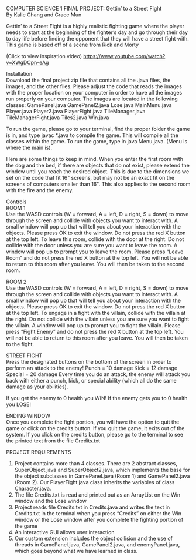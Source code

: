 COMPUTER SCIENCE 1 FINAL PROJECT: Gettin’ to a Street Fight
<br>
By Kalie Chang and Grace Mun

Gettin’ to a Street Fight is a highly realistic fighting game where the player needs to start at the beginning of the fighter’s day and go through their day to day life before finding the opponent that they will have a street fight with. This game is based off of a scene from Rick and Morty 

(Click to view inspiration video)
https://www.youtube.com/watch?v=XWgDCpn-eAg

Installation 
<br>
Download the final project zip file that contains all the .java files, the images, and the other files. Please adjust the code that reads the images with the proper location on your computer in order to have all the images run properly on your computer. The images are located in the following classes:
GamePanel.java
GamePanel2.java
Lose.java
MainMenu.java
Player.java
Player2.java
PlayerFight.java
TileManager.java
TileManagerFight.java
Tiles2.java
Win.java

To run the game, please go to your terminal, find the proper folder the game is in, and type javac *.java to compile the game. This will compile all the classes within the game. To run the game, type in java Menu.java. (Menu is where the main is).

Here are some things to keep in mind. When you enter the first room with the dog and the bed, if there are objects that do not exist, please extend the window until you reach the desired object. This is due to the dimensions we set on the code that fit 16" screens, but may not be an exact fit on the screens of computers smaller than 16". This also applies to the second room with the fire and the enemy.
 
Controls
<br>
ROOM 1
<br>
Use the WASD controls (W = forward, A = left, D = right, S = down) to move through the screen and collide with objects you want to interact with. A small window will pop up that will tell you about your interaction with the objects. Please press OK to exit the window. Do not press the red X button at the top left. To leave this room, collide with the door at the right. Do not collide with the door unless you are sure you want to leave the room. A window will pop up to prompt you to leave the room. Please press “Leave Room” and do not press the red X button at the top left. You will not be able to return to this room after you leave. You will then be taken to the second room.

ROOM 2
<br>
Use the WASD controls (W = forward, A = left, D = right, S = down) to move through the screen and collide with objects you want to interact with. A small window will pop up that will tell you about your interaction with the objects. Please press OK to exit the window. Do not press the red X button at the top left. To engage in a fight with the villain, collide with the villain at the right. Do not collide with the villain unless you are sure you want to fight the villain. A window will pop up to prompt you to fight the villain. Please press “Fight Enemy” and do not press the red X button at the top left. You will not be able to return to this room after you leave. You will then be taken to the fight.

STREET FIGHT
<br>
Press the designated buttons on the bottom of the screen in order to perform an attack to the enemy!
Punch = 10 damage
Kick = 12 damage
Special = 20 damage
Every time you do an attack, the enemy will attack you back with either a punch, kick, or special ability (which all do the same damage as your abilities).

If you get the enemy to 0 health you WIN!
If the enemy gets you to 0 health you LOSE!

ENDING WINDOW
<br>
Once you complete the fight portion, you will have the option to quit the game or click on the credits button. If you quit the game, it exits out of the system. If you click on the credits button, please go to the terminal to see the printed text from the file Credits.txt
 
PROJECT REQUIREMENTS
<br>
1) Project contains more than 4 classes. There are 2 abstract classes, SuperObject.java and SuperObject2.java, which implements the base for the object subclasses in GamePanel.java (Room 1) and GamePanel2.java (Room 2). Our PlayerFight.java class inherits the variables of class Character.java.
2) The file Credits.txt is read and printed out as an ArrayList on the Win window and the Lose window
3) Project reads file Credits.txt in Credits.java and writes the text in Credits.txt in the terminal when you press “Credits” on either the Win window or the Lose window after you complete the fighting portion of the game
4) An interactive GUI allows user interaction
5) Our custom extension includes the object collision and the use of threads in GamePanel.java, GamePanel2.java, and enemyPanel.java, which goes beyond what we have learned in class.

